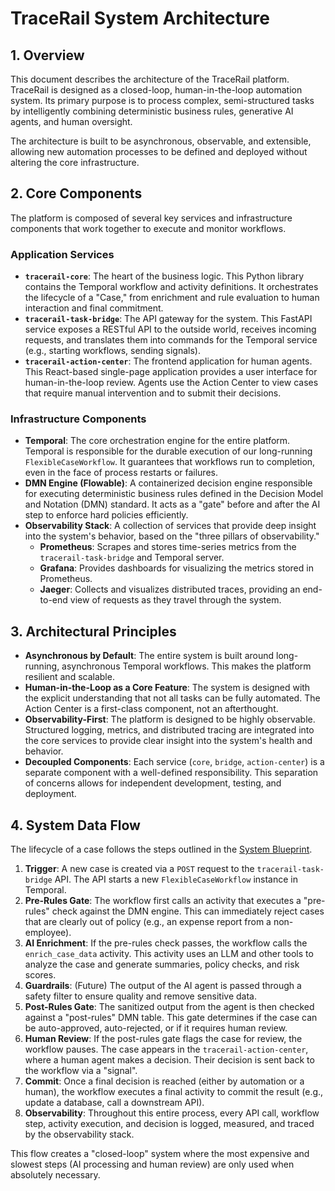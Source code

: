 # TraceRail System Architecture

## 1. Overview

This document describes the architecture of the TraceRail platform. TraceRail is designed as a closed-loop, human-in-the-loop automation system. Its primary purpose is to process complex, semi-structured tasks by intelligently combining deterministic business rules, generative AI agents, and human oversight.

The architecture is built to be asynchronous, observable, and extensible, allowing new automation processes to be defined and deployed without altering the core infrastructure.

## 2. Core Components

The platform is composed of several key services and infrastructure components that work together to execute and monitor workflows.

### Application Services

*   **`tracerail-core`**: The heart of the business logic. This Python library contains the Temporal workflow and activity definitions. It orchestrates the lifecycle of a "Case," from enrichment and rule evaluation to human interaction and final commitment.
*   **`tracerail-task-bridge`**: The API gateway for the system. This FastAPI service exposes a RESTful API to the outside world, receives incoming requests, and translates them into commands for the Temporal service (e.g., starting workflows, sending signals).
*   **`tracerail-action-center`**: The frontend application for human agents. This React-based single-page application provides a user interface for human-in-the-loop review. Agents use the Action Center to view cases that require manual intervention and to submit their decisions.

### Infrastructure Components

*   **Temporal**: The core orchestration engine for the entire platform. Temporal is responsible for the durable execution of our long-running `FlexibleCaseWorkflow`. It guarantees that workflows run to completion, even in the face of process restarts or failures.
*   **DMN Engine (Flowable)**: A containerized decision engine responsible for executing deterministic business rules defined in the Decision Model and Notation (DMN) standard. It acts as a "gate" before and after the AI step to enforce hard policies efficiently.
*   **Observability Stack**: A collection of services that provide deep insight into the system's behavior, based on the "three pillars of observability."
    *   **Prometheus**: Scrapes and stores time-series metrics from the `tracerail-task-bridge` and Temporal server.
    *   **Grafana**: Provides dashboards for visualizing the metrics stored in Prometheus.
    *   **Jaeger**: Collects and visualizes distributed traces, providing an end-to-end view of requests as they travel through the system.

## 3. Architectural Principles

*   **Asynchronous by Default**: The entire system is built around long-running, asynchronous Temporal workflows. This makes the platform resilient and scalable.
*   **Human-in-the-Loop as a Core Feature**: The system is designed with the explicit understanding that not all tasks can be fully automated. The Action Center is a first-class component, not an afterthought.
*   **Observability-First**: The platform is designed to be highly observable. Structured logging, metrics, and distributed tracing are integrated into the core services to provide clear insight into the system's health and behavior.
*   **Decoupled Components**: Each service (`core`, `bridge`, `action-center`) is a separate component with a well-defined responsibility. This separation of concerns allows for independent development, testing, and deployment.

## 4. System Data Flow

The lifecycle of a case follows the steps outlined in the [System Blueprint](./SYSTEM_BLUEPRINT.md).

1.  **Trigger**: A new case is created via a `POST` request to the `tracerail-task-bridge` API. The API starts a new `FlexibleCaseWorkflow` instance in Temporal.
2.  **Pre-Rules Gate**: The workflow first calls an activity that executes a "pre-rules" check against the DMN engine. This can immediately reject cases that are clearly out of policy (e.g., an expense report from a non-employee).
3.  **AI Enrichment**: If the pre-rules check passes, the workflow calls the `enrich_case_data` activity. This activity uses an LLM and other tools to analyze the case and generate summaries, policy checks, and risk scores.
4.  **Guardrails**: (Future) The output of the AI agent is passed through a safety filter to ensure quality and remove sensitive data.
5.  **Post-Rules Gate**: The sanitized output from the agent is then checked against a "post-rules" DMN table. This gate determines if the case can be auto-approved, auto-rejected, or if it requires human review.
6.  **Human Review**: If the post-rules gate flags the case for review, the workflow pauses. The case appears in the `tracerail-action-center`, where a human agent makes a decision. Their decision is sent back to the workflow via a "signal".
7.  **Commit**: Once a final decision is reached (either by automation or a human), the workflow executes a final activity to commit the result (e.g., update a database, call a downstream API).
8.  **Observability**: Throughout this entire process, every API call, workflow step, activity execution, and decision is logged, measured, and traced by the observability stack.

This flow creates a "closed-loop" system where the most expensive and slowest steps (AI processing and human review) are only used when absolutely necessary.